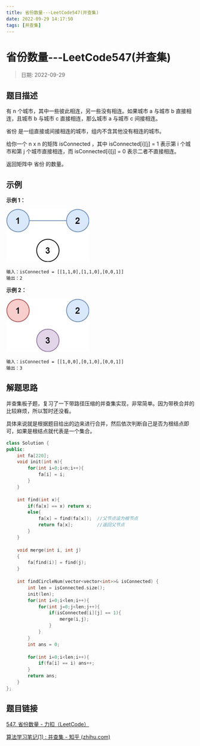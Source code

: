 ```yaml
---
title: 省份数量---LeetCode547(并查集)
date: 2022-09-29 14:17:50
tags: [并查集]
---
```

# 省份数量---LeetCode547(并查集)
> 日期: 2022-09-29

## 题目描述

有 n 个城市，其中一些彼此相连，另一些没有相连。如果城市 a 与城市 b 直接相连，且城市 b 与城市 c 直接相连，那么城市 a 与城市 c 间接相连。

省份 是一组直接或间接相连的城市，组内不含其他没有相连的城市。

给你一个 n x n 的矩阵 isConnected ，其中 isConnected[i][j] = 1 表示第 i 个城市和第 j 个城市直接相连，而 isConnected[i][j] = 0 表示二者不直接相连。

返回矩阵中 省份 的数量。

## 示例

**示例 1：**

![img](https://raw.githubusercontent.com/ljhgpp/whatisthis/main/static/202209291422493.jpg)

```
输入：isConnected = [[1,1,0],[1,1,0],[0,0,1]]
输出：2
```

**示例 2：**

![img](https://raw.githubusercontent.com/ljhgpp/whatisthis/main/static/202209291423603.jpg)

```
输入：isConnected = [[1,0,0],[0,1,0],[0,0,1]]
输出：3
```

## 解题思路

并查集板子题，复习了一下带路径压缩的并查集实现，非常简单。因为带秩合并的比较麻烦，所以暂时还没看。

具体来说就是根据题目给出的边来进行合并，然后依次判断自己是否为根结点即可，如果是根结点就代表是一个集合。

```cpp
class Solution {
public:
    int fa[220];
    void init(int n){
        for(int i=0;i<n;i++){
            fa[i] = i;
        }
    }

    int find(int x){
        if(fa[x] == x) return x;
        else{
            fa[x] = find(fa[x]);  //父节点设为根节点
            return fa[x];         //返回父节点
        }
    }

    void merge(int i, int j)
    {
        fa[find(i)] = find(j);
    }

    int findCircleNum(vector<vector<int>>& isConnected) {
        int len = isConnected.size();
        init(len);
        for(int i=0;i<len;i++){
            for(int j=0;j<len;j++){
                if(isConnected[i][j] == 1){
                    merge(i,j);     
                }
            }
        }
        int ans = 0;

        for(int i=0;i<len;i++){
            if(fa[i] == i) ans++; 
        }
        return ans;
    }
};
```



## 题目链接

[547. 省份数量 - 力扣（LeetCode）](https://leetcode.cn/problems/number-of-provinces/)

[算法学习笔记(1) : 并查集 - 知乎 (zhihu.com)](https://zhuanlan.zhihu.com/p/93647900/)